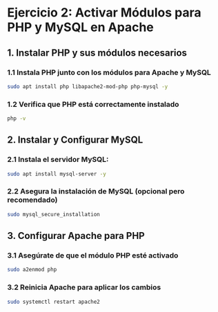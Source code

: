 # Ejercicio 2: Activar Módulos para PHP y MySQL en Apache
## 1. Instalar PHP y sus módulos necesarios
### 1.1 Instala PHP junto con los módulos para Apache y MySQL
```bash
sudo apt install php libapache2-mod-php php-mysql -y
```

### 1.2 Verifica que PHP está correctamente instalado
```bash
php -v
```
## 2. Instalar y Configurar MySQL
### 2.1 Instala el servidor MySQL:
```bash
sudo apt install mysql-server -y
```

### 2.2 Asegura la instalación de MySQL (opcional pero recomendado)
```bash
sudo mysql_secure_installation
```
## 3. Configurar Apache para PHP
### 3.1 Asegúrate de que el módulo PHP esté activado
```bash
sudo a2enmod php
```

### 3.2 Reinicia Apache para aplicar los cambios
```bash
sudo systemctl restart apache2
```
